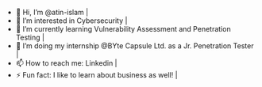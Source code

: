 - 👋 Hi, I’m @atin-islam |
- 👀 I’m interested in Cybersecurity |
- 🌱 I’m currently learning Vulnerability Assessment and Penetration Testing |
- 💞️ I’m doing my internship @BYte Capsule Ltd. as a Jr. Penetration Tester |
- 📫 How to reach me: Linkedin |
- ⚡ Fun fact: I like to learn about business as well! |

<!---
atin-islam/atin-islam is a ✨ special ✨ repository because its `README.md` (this file) appears on your GitHub profile.
You can click the Preview link to take a look at your changes.
--->
